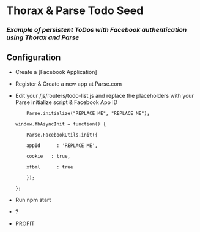 Thorax & Parse Todo Seed
========================

### *Example of persistent ToDos with Facebook authentication using Thorax and Parse*



Configuration
-------------



-   Create a [Facebook Application]

-   Register & Create a new app at Parse.com

-   Edit your /js/routers/todo-list.js and replace the placeholders with your
    Parse initialize script & Facebook App ID

    		Parse.initialize("REPLACE ME", "REPLACE ME");

		window.fbAsyncInit = function() {

			Parse.FacebookUtils.init({
	
			appId      : 'REPLACE ME',
	
			cookie   : true,
	
			xfbml      : true
	
			});

		};

-   Run npm start

-   ?

-   PROFIT
